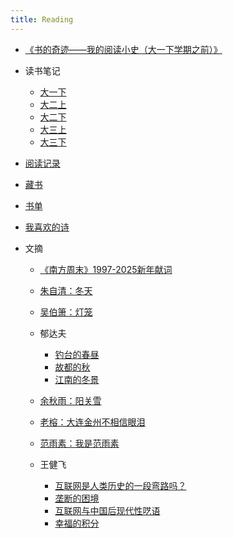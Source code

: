 ```yaml
---
title: Reading
---
```


- [《书的奇迹——我的阅读小史（大一下学期之前）》](../posts/d4b0)
- 读书笔记
   - [大一下](../posts/1fbd)
   - [大二上](../posts/3af1)
   - [大二下](../posts/c6f0)
   - [大三上](../posts/e325)
   - [大三下](../posts/1f24)

- [阅读记录](../posts/b7c9)
- [藏书](../posts/fcfb)
- [书单](../posts/7f1c)
- [我喜欢的诗](../posts/fa36)

- 文摘
   - [《南方周末》1997-2025新年献词](../posts/3144/)
   - [朱自清：冬天](../posts/92a1/)
   - [吴伯箫：灯笼](../posts/c069/)
   - 郁达夫
     - [钓台的春昼](../posts/64b5/)
     - [故都的秋](../posts/706/)
     - [江南的冬景](../posts/b799/)

   - [余秋雨：阳关雪](../posts/ca85/)
   - [老榕：大连金州不相信眼泪](../posts/8703/)
   - [范雨素：我是范雨素](../posts/c1d8)
   - 王健飞
      - [互联网是人类历史的一段弯路吗？](https://1q43.blog/post/673/)
      - [垄断的困境](https://1q43.blog/post/766/)
      - [互联网与中国后现代性呓语](https://1q43.blog/post/782/)
      - [幸福的积分](https://1q43.blog/post/5322/)